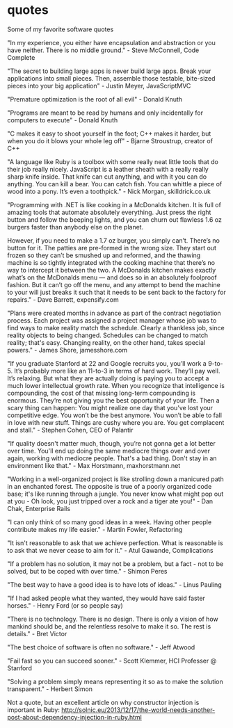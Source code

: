 quotes
======

Some of my favorite software quotes

"In my experience, you either have encapsulation and abstraction or you have neither. There is no middle ground." - Steve McConnell, Code Complete

"The secret to building large apps is never build large apps. Break your applications into small pieces. Then, assemble those testable, bite-sized pieces into your big application" - Justin Meyer, JavaScriptMVC

"Premature optimization is the root of all evil" - Donald Knuth

"Programs are meant to be read by humans and only incidentally for computers to execute" - Donald Knuth

"C makes it easy to shoot yourself in the foot; C++ makes it harder, but when you do it blows your whole leg off" - Bjarne Stroustrup, creator of C++

"A language like Ruby is a toolbox with some really neat little tools that do their job really nicely. JavaScript is a leather sheath with a really really sharp knife inside. That knife can cut anything, and with it you can do anything. You can kill a bear. You can catch fish. You can whittle a piece of wood into a pony. It’s even a toothpick." - Nick Morgan, skilldrick.co.uk

"Programming with .NET is like cooking in a McDonalds kitchen.  It is full of amazing tools that automate absolutely everything.  Just press the right button and follow the beeping lights, and you can churn out flawless 1.6 oz burgers faster than anybody else on the planet.

However, if you need to make a 1.7 oz burger, you simply can’t.  There’s no button for it.  The patties are pre-formed in the wrong size.  They start out frozen so they can’t be smushed up and reformed, and the thawing machine is so tightly integrated with the cooking machine that there’s no way to intercept it between the two.  A McDonalds kitchen makes exactly what’s on the McDonalds menu — and does so in an absolutely foolproof fashion.  But it can’t go off the menu, and any attempt to bend the machine to your will just breaks it such that it needs to be sent back to the factory for repairs." - Dave Barrett, expensify.com

"Plans were created months in advance as part of the contract negotiation process. Each project was assigned a project manager whose job was to find ways to make reality match the schedule. Clearly a thankless job, since reality objects to being changed. Schedules can be changed to match reality; that's easy. Changing reality, on the other hand, takes special powers." - James Shore, jamesshore.com

"If you graduate Stanford at 22 and Google recruits you, you’ll work a 9-to-5. It’s probably more like an 11-to-3 in terms of hard work. They’ll pay well. It’s relaxing. But what they are actually doing is paying you to accept a much lower intellectual growth rate. When you recognize that intelligence is compounding, the cost of that missing long-term compounding is enormous. They’re not giving you the best opportunity of your life. Then a scary thing can happen: You might realize one day that you’ve lost your competitive edge. You won’t be the best anymore. You won’t be able to fall in love with new stuff. Things are cushy where you are. You get complacent and stall." - Stephen Cohen, CEO of Palantir

"If quality doesn't matter much, though, you’re not gonna get a lot better over time. You'll end up doing the same mediocre things over and over again, working with mediocre people. That's a bad thing. Don't stay in an environment like that." - Max Horstmann, maxhorstmann.net

"Working in a well-organized project is like strolling down a manicured path in an enchanted forest. The opposite is true of a poorly organized code base; it's like running through a jungle. You never know what might pop out at you - Oh look, you just tripped over a rock and a tiger ate you!" - Dan Chak, Enterprise Rails

"I can only think of so many good ideas in a week. Having other people contribute makes my life easier." - Martin Fowler, Refactoring

"It isn't reasonable to ask that we achieve perfection. What is reasonable is to ask that we never cease to aim for it." - Atul Gawande, Complications

"If a problem has no solution, it may not be a problem, but a fact - not to be solved, but to be coped with over time." - Shimon Peres

"The best way to have a good idea is to have lots of ideas." - Linus Pauling

"If I had asked people what they wanted, they would have said faster horses." - Henry Ford (or so people say)

"There is no technology. There is no design. There is only a vision of how mankind should be, and the relentless resolve to make it so. The rest is details." - Bret Victor

"The best choice of software is often no software." - Jeff Atwood

"Fail fast so you can succeed sooner." - Scott Klemmer, HCI Professer @ Stanford

"Solving a problem simply means representing it so as to make the solution transparent." - Herbert Simon

Not a quote, but an excellent article on why constructor injection is important in Ruby: http://solnic.eu/2013/12/17/the-world-needs-another-post-about-dependency-injection-in-ruby.html
